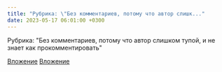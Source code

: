 ```yaml
---
title: "Рубрика: \"Без комментариев, потому что автор слишк..."
date: 2023-05-17 06:01:00 +0300
---
```


Рубрика: "Без комментариев, потому что автор слишком тупой, и не знает как прокомментировать"


[Вложение](/assets/vk_photos/2/t5ZjfnWL_9o.jpg)
[Вложение](/assets/vk_photos/3/LBCMiMXCHpE.jpg)
